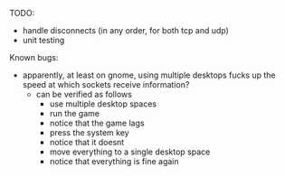 TODO:
- handle disconnects (in any order, for both tcp and udp)
- unit testing

Known bugs:
- apparently, at least on gnome, using multiple desktops fucks up the speed at which sockets receive information?
	- can be verified as follows
		- use multiple desktop spaces
		- run the game
		- notice that the game lags
		- press the system key
		- notice that it doesnt
		- move everything to a single desktop space
		- notice that everything is fine again
